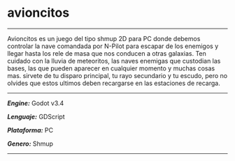 # avioncitos

***
Avioncitos es un juego del tipo shmup 2D para PC donde debemos controlar 
la nave comandada por N-Pilot para escapar de los enemigos y llegar
hasta los rele de masa que nos conducen a otras galaxias. Ten cuidado 
con la lluvia de meteoritos, las naves enemigas que custodian las bases,
las que pueden aparecer en cualquier momento y muchas cosas mas. sirvete
de tu disparo principal, tu rayo secundario y tu escudo, pero no olvides
que estos ultimos deben recargarse en las estaciones de recarga.
***
***Engine:*** Godot v3.4

***Lenguaje:*** GDScript

***Plataforma:*** PC

***Genero:*** Shmup
***
